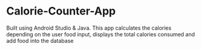 # Calorie-Counter-App
Built using Android Studio &amp; Java. This app calculates the calories depending on the user food input, displays the total calories  consumed and add food into the database
